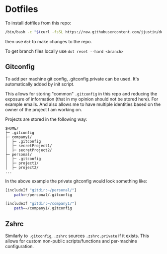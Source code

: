 # Dotfiles

To install dotfiles from this repo:

```sh
/bin/bash -c "$(curl -fsSL https://raw.githubusercontent.com/jjustin/dotfiles/main/.dotfiles.scripts/init.sh)"
```

then use `dot` to make changes to the repo.

To get branch files locally use `dot reset --hard <branch>`

## Gitconfig

To add per machine git config, .gitconfig.private can be used. It's automatically added by init script.

This allows for storing "common" `.gitconfig` in this repo and reducing
the exposure of information (that in my opinion should not be stored here).
For example emails. And also allows me to have multiple identities based
on the owner of the project I am working on.

Projects are stored in the following way:

```text
$HOME/
├─ .gitconfig
├─ company1/
│  ├─ .gitconfig
│  ├─ secretProject1/
│  ├─ secretProject2/
├─ personal/
│  ├─ .gitconfig
│  ├─ project1/
│  ├─ project2/
...
```

In the above example the private gitconfig would look something like:

```sh
[includeIf "gitdir:~/personal/"]
    path=~/personal/.gitconfig

[includeIf "gitdir:~/company1/"]
    path=~/company1/.gitconfig
```

## Zshrc

Similarly to `.gitconfig`, `.zshrc` sources `.zshrc.private` if it exists. This
allows for custom non-public scripts/functions and per-machine configuration.
